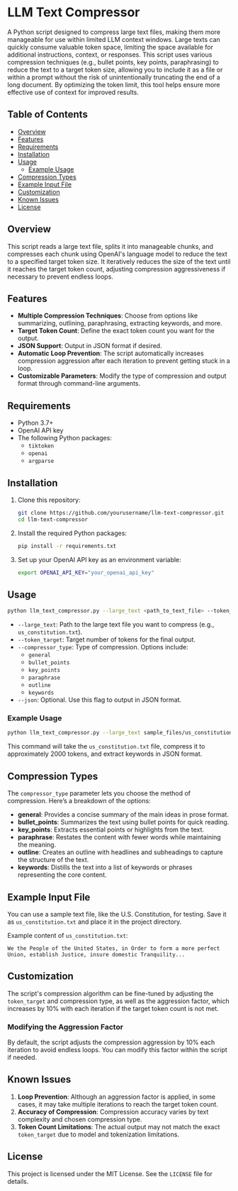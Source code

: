 
# LLM Text Compressor

A Python script designed to compress large text files, making them more manageable for use within limited LLM context windows. Large texts can quickly consume valuable token space, limiting the space available for additional instructions, context, or responses. This script uses various compression techniques (e.g., bullet points, key points, paraphrasing) to reduce the text to a target token size, allowing you to include it as a file or within a prompt without the risk of unintentionally truncating the end of a long document. By optimizing the token limit, this tool helps ensure more effective use of context for improved results.

## Table of Contents
- [Overview](#overview)
- [Features](#features)
- [Requirements](#requirements)
- [Installation](#installation)
- [Usage](#usage)
  - [Example Usage](#example-usage)
- [Compression Types](#compression-types)
- [Example Input File](#example-input-file)
- [Customization](#customization)
- [Known Issues](#known-issues)
- [License](#license)

## Overview

This script reads a large text file, splits it into manageable chunks, and compresses each chunk using OpenAI's language model to reduce the text to a specified target token size. It iteratively reduces the size of the text until it reaches the target token count, adjusting compression aggressiveness if necessary to prevent endless loops.

## Features

- **Multiple Compression Techniques**: Choose from options like summarizing, outlining, paraphrasing, extracting keywords, and more.
- **Target Token Count**: Define the exact token count you want for the output.
- **JSON Support**: Output in JSON format if desired.
- **Automatic Loop Prevention**: The script automatically increases compression aggression after each iteration to prevent getting stuck in a loop.
- **Customizable Parameters**: Modify the type of compression and output format through command-line arguments.

## Requirements

- Python 3.7+
- OpenAI API key
- The following Python packages:
  - `tiktoken`
  - `openai`
  - `argparse`

## Installation

1. Clone this repository:
    ```bash
    git clone https://github.com/yourusername/llm-text-compressor.git
    cd llm-text-compressor
    ```

2. Install the required Python packages:
    ```bash
    pip install -r requirements.txt
    ```

3. Set up your OpenAI API key as an environment variable:
    ```bash
    export OPENAI_API_KEY="your_openai_api_key"
    ```

## Usage

```bash
python llm_text_compressor.py --large_text <path_to_text_file> --token_target <token_count> --compressor_type <type> [--json]
```

- `--large_text`: Path to the large text file you want to compress (e.g., `us_constitution.txt`).
- `--token_target`: Target number of tokens for the final output.
- `--compressor_type`: Type of compression. Options include:
  - `general`
  - `bullet_points`
  - `key_points`
  - `paraphrase`
  - `outline`
  - `keywords`
- `--json`: Optional. Use this flag to output in JSON format.

### Example Usage

```bash
python llm_text_compressor.py --large_text sample_files/us_constitution.txt --token_target 2000 --compressor_type keywords --json
```

This command will take the `us_constitution.txt` file, compress it to approximately 2000 tokens, and extract keywords in JSON format.

## Compression Types

The `compressor_type` parameter lets you choose the method of compression. Here’s a breakdown of the options:

- **general**: Provides a concise summary of the main ideas in prose format.
- **bullet_points**: Summarizes the text using bullet points for quick reading.
- **key_points**: Extracts essential points or highlights from the text.
- **paraphrase**: Restates the content with fewer words while maintaining the meaning.
- **outline**: Creates an outline with headlines and subheadings to capture the structure of the text.
- **keywords**: Distills the text into a list of keywords or phrases representing the core content.

## Example Input File

You can use a sample text file, like the U.S. Constitution, for testing. Save it as `us_constitution.txt` and place it in the project directory.

Example content of `us_constitution.txt`:
```
We the People of the United States, in Order to form a more perfect Union, establish Justice, insure domestic Tranquility...
```

## Customization

The script's compression algorithm can be fine-tuned by adjusting the `token_target` and compression type, as well as the aggression factor, which increases by 10% with each iteration if the target token count is not met.

### Modifying the Aggression Factor
By default, the script adjusts the compression aggression by 10% each iteration to avoid endless loops. You can modify this factor within the script if needed.

## Known Issues

1. **Loop Prevention**: Although an aggression factor is applied, in some cases, it may take multiple iterations to reach the target token count.
2. **Accuracy of Compression**: Compression accuracy varies by text complexity and chosen compression type.
3. **Token Count Limitations**: The actual output may not match the exact `token_target` due to model and tokenization limitations.

## License

This project is licensed under the MIT License. See the `LICENSE` file for details.
